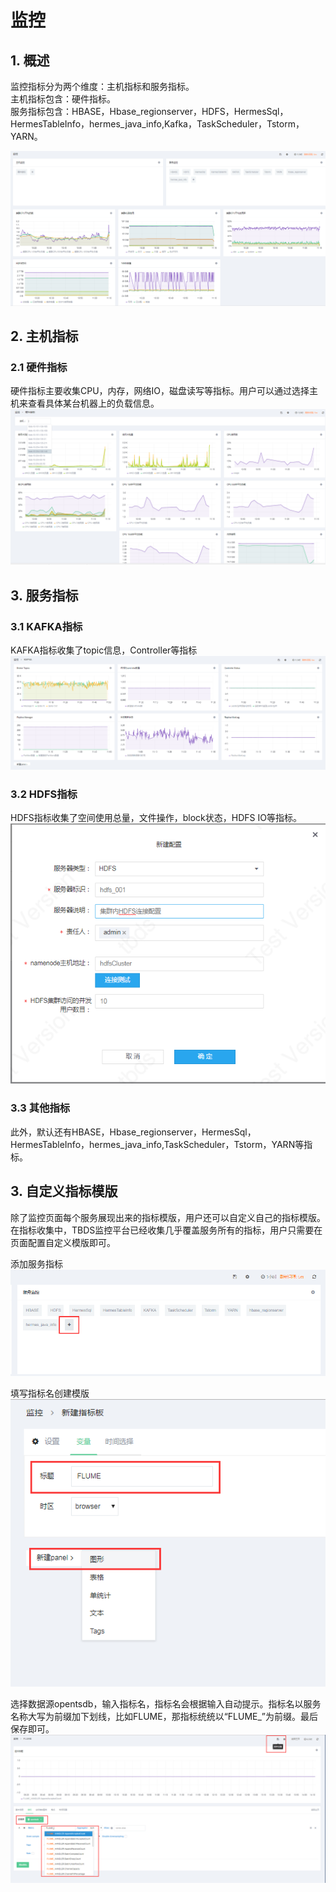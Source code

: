 # 监控

## 1. 概述

监控指标分为两个维度：主机指标和服务指标。  
 主机指标包含：硬件指标。  
 服务指标包含：HBASE，Hbase\_regionserver，HDFS，HermesSql，HermesTableInfo，hermes\_java\_info,Kafka，TaskScheduler，Tstorm，YARN。

![](../../.gitbook/assets/指标首页.png)

## 2. 主机指标

### 2.1 硬件指标

硬件指标主要收集CPU，内存，网络IO，磁盘读写等指标。用户可以通过选择主机来查看具体某台机器上的负载信息。 ![](../../.gitbook/assets/硬件指标.png)

## 3. 服务指标

### 3.1 KAFKA指标

KAFKA指标收集了topic信息，Controller等指标 ![](../../.gitbook/assets/KAFKA.png)

### 3.2 HDFS指标

HDFS指标收集了空间使用总量，文件操作，block状态，HDFS IO等指标。 ![](../../.gitbook/assets/HDFS.png)

### 3.3 其他指标

此外，默认还有HBASE，Hbase\_regionserver，HermesSql，HermesTableInfo，hermes\_java\_info,TaskScheduler，Tstorm，YARN等指标。

## 3. 自定义指标模版

除了监控页面每个服务展现出来的指标模版，用户还可以自定义自己的指标模版。在指标收集中，TBDS监控平台已经收集几乎覆盖服务所有的指标，用户只需要在页面配置自定义模版即可。

添加服务指标 ![](../../.gitbook/assets/自定义指标-1.png)

填写指标名创建模版  
 ![](../../.gitbook/assets/自定义指标-2.png)

选择数据源opentsdb，输入指标名，指标名会根据输入自动提示。指标名以服务名称大写为前缀加下划线，比如FLUME，那指标统统以“FLUME\_”为前缀。最后保存即可。 ![](../../.gitbook/assets/自定义指标-3.png)

